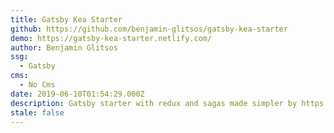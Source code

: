 ```yaml
---
title: Gatsby Kea Starter
github: https://github.com/benjamin-glitsos/gatsby-kea-starter
demo: https://gatsby-kea-starter.netlify.com/
author: Benjamin Glitsos
ssg:
  - Gatsby
cms:
  - No Cms
date: 2019-06-10T01:54:29.000Z
description: Gatsby starter with redux and sagas made simpler by https://kea.js.org
stale: false
---
```

